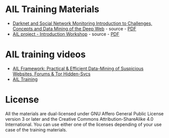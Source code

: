 # AIL Training Materials

- [Darknet and Social Network Monitoring Introduction to Challenges, Concepts and Data Mining of the Deep Web](https://github.com/ail-project/ail-training/tree/master/0-darknet-monitoring-introduction) - source - [PDF](https://github.com/ail-project/ail-training/blob/master/0-darknet-monitoring-introduction/ail-training.pdf)
- [AIL project - Introduction Workshop](https://github.com/ail-project/ail-training/tree/master/1-ail-introduction) - source - [PDF](https://github.com/ail-project/ail-training/blob/master/1-ail-introduction/ail-training.pdf)

# AIL training videos

- [AIL Framework: Practical & Efficient Data-Mining of Suspicious Websites, Forums & Tor Hidden-Svcs](https://www.youtube.com/watch?v=KG1xkmdEbHA)
- [AIL Training](https://framatube.org/videos/watch/b8cf2c67-df7b-4abc-a81c-a5b381144a20)

# License

All the materials are dual-licensed under GNU Affero General Public License version 3 or later and the Creative Commons Attribution-ShareAlike 4.0 International. You can use either one of the licenses depending of your use case of the training materials.
